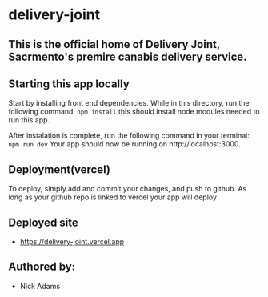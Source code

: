 # delivery-joint

## This is the official home of Delivery Joint, Sacrmento's premire canabis delivery service.

## Starting this app locally
Start by installing front end dependencies. While in this directory, run the following command:
``
npm install
``
this should install node modules needed to run this app.

After instalation is complete, run the following command in your terminal:
``
npm run dev
``
Your app should now be running on http://localhost:3000.

## Deployment(vercel)
To deploy, simply add and commit your changes, and push to github. As long as your github repo is linked to
vercel your app will deploy

## Deployed site
* https://delivery-joint.vercel.app

## Authored by:
* Nick Adams